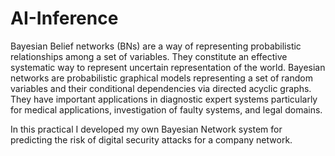# AI-Inference
Bayesian Belief networks (BNs) are a way of representing probabilistic relationships among a
set of variables. They constitute an effective systematic way to represent uncertain representation of the world.
Bayesian networks are probabilistic graphical models representing a set of random variables
and their conditional dependencies via directed acyclic graphs. They have
important applications in diagnostic expert systems particularly for medical applications, investigation of faulty systems, and legal domains.

In this practical I developed my own Bayesian Network system for predicting the risk
of digital security attacks for a company network.

